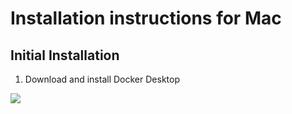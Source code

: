 # Installation instructions for Mac

## Initial Installation
1. Download and install Docker Desktop

![](https://github.com/janeswh/ca_imaging_analysis/blob/main/docs/media/mac/mac_processor.png)